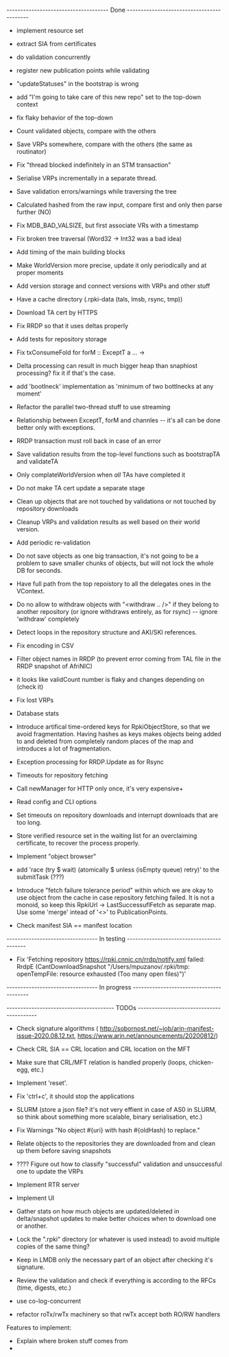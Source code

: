 ------------------------------------- Done ------------------------------------------
+ implement resource set
+ extract SIA from certificates
+ do validation concurrently 

+ register new publication points while validating

+ "updateStatuses" in the bootstrap is wrong
+ add "I'm going to take care of this new repo" set to the top-down context

+ fix flaky behavior of the top-down
+ Count validated objects, compare with the others
+ Save VRPs somewhere, compare with the others (the same as routinator)
+ Fix "thread blocked indefinitely in an STM transaction"
+ Serialise VRPs incrementally in a separate thread.
+ Save validation errors/warnings while traversing the tree
+ Calculated hashed from the raw input, compare first and only then parse further (NO)
+ Fix MDB_BAD_VALSIZE, but first associate VRs with a timestamp
+ Fix broken tree traversal (Word32 -> Int32 was a bad idea)
+ Add timing of the main building blocks
+ Make WorldVersion more precise, update it only periodically and at proper moments
+ Add version storage and connect versions with VRPs and other stuff
+ Have a cache directory (.rpki-data (tals, lmsb, rsync, tmp))
+ Download TA cert by HTTPS 
+ Fix RRDP so that it uses deltas properly
+ Add tests for repository storage
+ Fix txConsumeFold for forM :: ExceptT a ... -> 
+ Delta processing can result in much bigger heap than snaphiost processing? fix it if that's the case.
+ add 'bootlneck' implementation as 'minimum of two bottlnecks at any moment'
+ Refactor the parallel two-thread stuff to use streaming
+ Relationship between ExceptT, forM and channles -- it's all can be done better only with exceptions.
+ RRDP transaction must roll back in case of an error
+ Save validation results from the top-level functions such as bootstrapTA and validateTA
+ Only complateWorldVersion when _all_ TAs have completed it
+ Do not make TA cert update a separate stage
+ Clean up objects that are not touched by validations or not touched by repository downloads
+ Cleanup VRPs and validation results as well based on their world version.
+ Add periodic re-validation
+ Do not save objects as one big transaction, it's not going to be a problem to save smaller chunks of objects, but will not lock the whole DB for seconds.
+ Have full path from the top repoistory to all the delegates ones in the VContext.
+ Do no allow to withdraw objects with "<withdraw .. />" if they belong to another repository (or ignore withdraws entirely, as for rsync) -- ignore 'withdraw' completely
+ Detect loops in the repository structure and AKI/SKI references.
+ Fix encoding in CSV
+ Filter object names in RRDP (to prevent error coming from TAL file in the RRDP snapshot of AfriNIC)
+ it looks like validCount number is flaky and changes depending on (check it)
+ Fix lost VRPs
+ Database stats
+ Introduce artifical time-ordered keys for RpkiObjectStore, so that we avoid fragmentation. 
  Having hashes as keys makes objects being added to and deleted from completely random places
  of the map and introduces a lot of fragmentation.
+ Exception processing for RRDP.Update as for Rsync
+ Timeouts for repository fetching 
+ Call newManager for HTTP only once, it's very expensive+
+ Read config and CLI options
+ Set timeouts on repository downloads and interrupt downloads that are too long.
+ Store verified resource set in the waiting list for an overclaiming certificate, to recover the process properly.
+ Implement "object browser"
+ add 'race (try $ wait) (atomically $ unless (isEmpty queue) retry)' to the submitTask (???)
+ Introduce "fetch failure tolerance period" within which we are okay to use object from the cache in case repository fetching failed.
  It is not a monoid, so keep this RpkiUrl -> LastSuccessuflFetch as separate map. Use some 'merge' intead of '<>' to PublicationPoints.
+ Check manifest SIA == manifest location


---------------------------------  In testing -----------------------------------------

- Fix 'Fetching repository https://rpki.cnnic.cn/rrdp/notify.xml failed: RrdpE (CantDownloadSnapshot "/Users/mpuzanov/.rpki/tmp: openTempFile: resource exhausted (Too many open files)")'


---------------------------------  In progress ----------------------------------------

--------------------------------------- TODOs -----------------------------------------

- Check signature algorithms (
    http://sobornost.net/~job/arin-manifest-issue-2020.08.12.txt,
    https://www.arin.net/announcements/20200812/)

- Check CRL SIA == CRL location and CRL location on the MFT
- Make sure that CRL/MFT relation is handled properly (loops, chicken-egg, etc.)

- Implement 'reset'.
- Fix 'ctrl+c', it should stop the applications

- SLURM (store a json file? it's not very effient in case of AS0 in SLURM, so think about something more scalable, binary serialisation, etc.)

- Fix Warnings "No object #{uri} with hash #{oldHash} to replace."
- Relate objects to the repositories they are downloaded from and clean up them before saving snapshots

- ???? Figure out how to classify "successful" validation and unsuccessful one to update the VRPs

- Implement RTR server
- Implement UI

- Gather stats on how much objects are updated/deleted in delta/snapshot updates to make better 
  choices when to download one or another.

- Lock the ".rpki" directory (or whatever is used instead) to avoid multiple copies of the same thing?

- Keep in LMDB only the necessary part of an object after checking it's signature.
- Review the validation and check if everything is according to the RFCs (time, digests, etc.)


- use co-log-concurrent
- refactor roTx/rwTx machinery so that rwTx accept both RO/RW handlers



Features to implement:
- Explain where broken stuff comes from
- 
